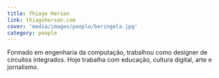 ```yaml
---
title: Thiago Hersan
link: thiagohersan.com
cover: 'media/images/people/beringela.jpg'
category: people
---
```

Formado em engenharia da computação, trabalhou como designer de circuitos integrados. Hoje trabalha com educação, cultura digital, arte e jornalismo.
